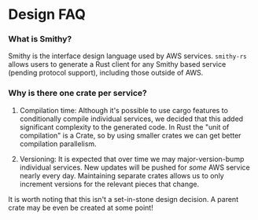 # Design FAQ
### What is Smithy?
Smithy is the interface design language used by AWS services. `smithy-rs` allows users to generate a Rust client for any Smithy based service (pending protocol support), including those outside of AWS.

### Why is there one crate per service?
1. Compilation time: Although it's possible to use cargo features to conditionally compile individual services, we decided that this added significant complexity to the generated code. In Rust the "unit of compilation" is a Crate, so by using smaller crates we can get better compilation parallelism.

2. Versioning: It is expected that over time we may major-version-bump individual services. New updates will be pushed for _some_ AWS service nearly every day. Maintaining separate crates allows us to only increment versions for the relevant pieces that change.

It is worth noting that this isn't a set-in-stone design decision. A parent crate may be even be created at some point!

